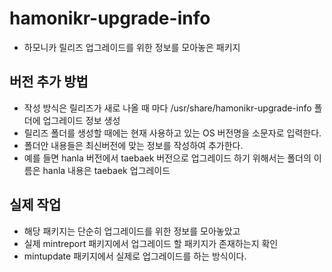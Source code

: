 # hamonikr-upgrade-info

* 하모니카 릴리즈 업그레이드를 위한 정보를 모아놓은 패키지


## 버전 추가 방법
* 작성 방식은 릴리즈가 새로 나올 때 마다 /usr/share/hamonikr-upgrade-info 폴더에 업그레이드 정보 생성
* 릴리즈 폴더를 생성할 때에는 현재 사용하고 있는 OS 버전명을 소문자로 입력한다.
* 폴더안 내용들은 최신버전에 맞는 정보를 작성하여 추가한다.
* 예를 들면 hanla 버전에서 taebaek 버전으로 업그레이드 하기 위해서는 폴더의 이름은 hanla 내용은 taebaek 업그레이드

## 실제 작업
* 해당 패키지는 단순히 업그레이드를 위한 정보를 모아놓았고
* 실제 mintreport 패키지에서 업그레이드 할 패키지가 존재하는지 확인
* mintupdate 패키지에서 실제로 업그레이드를 하는 방식이다.